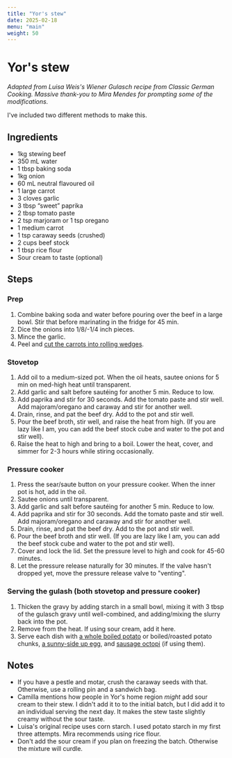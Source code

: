 ```yaml
---
title: "Yor's stew"
date: 2025-02-18
menu: "main"
weight: 50
---
```


# Yor's stew

*Adapted from Luisa Weis's Wiener Gulasch recipe from Classic German Cooking. Massive thank-you to Mira Mendes for prompting some of the modifications.*

I've included two different methods to make this.

## Ingredients
* 1kg stewing beef
* 350 mL water
* 1 tbsp baking soda
* 1kg onion
* 60 mL neutral flavoured oil
* 1 large carrot
* 3 cloves garlic
* 3 tbsp “sweet” paprika
* 2 tbsp tomato paste
* 2 tsp marjoram or 1 tsp oregano
* 1 medium carrot
* 1 tsp caraway seeds (crushed)
* 2 cups beef stock
* 1 tbsp rice flour
* Sour cream to taste (optional)

## Steps

### Prep
1. Combine baking soda and water before pouring over the beef in a large bowl. Stir that before marinating in the fridge for 45 min.
2. Dice the onions into 1/8/-1/4 inch pieces.
3. Mince the garlic.
4. Peel and [cut the carrots into rolling wedges](https://www.justonecookbook.com/rangiri/).

### Stovetop

1. Add oil to a medium-sized pot. When the oil heats, sautee onions for 5 min on med-high heat until transparent.
2. Add garlic and salt before sautéing for another 5 min. Reduce to low.
3. Add paprika and stir for 30 seconds. Add the tomato paste and stir well. Add majoram/oregano and caraway and stir for another well.
4. Drain, rinse, and pat the beef dry. Add to the pot and stir well.
5. Pour the beef broth, stir well, and raise the heat from high. (If you are lazy like I am, you can add the beef stock cube and water to the pot and stir well).
6. Raise the heat to high and bring to a boil. Lower the heat, cover, and simmer for 2-3 hours while stiring occasionally. 

### Pressure cooker

1. Press the sear/saute button on your pressure cooker. When the inner pot is hot, add in the oil.
2. Sautee onions until transparent.
3. Add garlic and salt before sautéing for another 5 min. Reduce to low.
4. Add paprika and stir for 30 seconds. Add the tomato paste and stir well. Add majoram/oregano and caraway and stir for another well.
5. Drain, rinse, and pat the beef dry. Add to the pot and stir well.
6. Pour the beef broth and stir well. (If you are lazy like I am, you can add the beef stock cube and water to the pot and stir well).
7. Cover and lock the lid. Set the pressure level to high and cook for 45-60 minutes.
8. Let the pressure release naturally for 30 minutes. If the valve hasn't dropped yet, move the pressure release valve to "venting".

### Serving the gulash (both stovetop and pressure cooker)

1. Thicken the gravy by adding starch in a small bowl, mixing it with 3 tbsp of the gulasch gravy until well-combined, and adding/mixing the slurry back into the pot.
2. Remove from the heat. If using sour cream, add it here.
3. Serve each dish with [a whole boiled potato](https://www.food.com/recipe/easy-unique-way-to-boil-and-peel-potatoes-397499) or boiled/roasted potato chunks, [a sunny-side up egg](https://www.loveandlemons.com/sunny-side-up-eggs/), and [sausage octopi](https://www.justonecookbook.com/cute-octopus-sausage-bento/) (if using them).

## Notes
* If you have a pestle and motar, crush the caraway seeds with that. Otherwise, use a rolling pin and a sandwich bag.
* Camilla mentions how people in Yor's home region _might_ add sour cream to their stew. I didn't add it to to the initial batch, but I did add it to an individual serving the next day. It makes the stew taste slightly creamy without the sour taste.
* Luisa's original recipe uses corn starch. I used potato starch in my first three attempts. Mira recommends using rice flour.
* Don't add the sour cream if you plan on freezing the batch. Otherwise the mixture will curdle. 